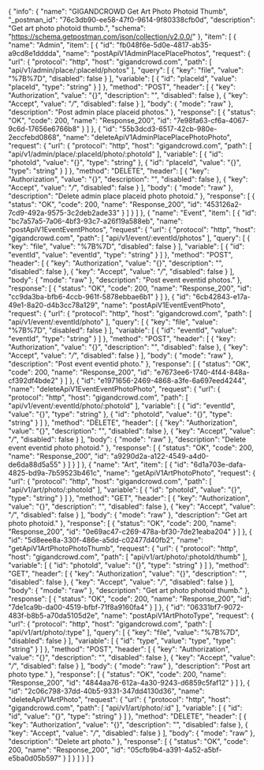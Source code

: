 {
  "info": {
    "name": "GIGANDCROWD Get Art Photo Photoid Thumb",
    "_postman_id": "76c3db90-ee58-47f0-9614-9f80338cfb0d",
    "description": "Get art photo photoid thumb.",
    "schema": "https://schema.getpostman.com/json/collection/v2.0.0/"
  },
  "item": [
    {
      "name": "Admin",
      "item": [
        {
          "id": "fb048f6e-5d0e-4817-ab35-a9cd8e1dddda",
          "name": "postApiV1AdminPlacePlacePhotos",
          "request": {
            "url": {
              "protocol": "http",
              "host": "gigandcrowd.com",
              "path": [
                "api/v1/admin/place/:placeId/photos"
              ],
              "query": [
                {
                  "key": "file",
                  "value": "%7B%7D",
                  "disabled": false
                }
              ],
              "variable": [
                {
                  "id": "placeId",
                  "value": "placeId",
                  "type": "string"
                }
              ]
            },
            "method": "POST",
            "header": [
              {
                "key": "Authorization",
                "value": "{}",
                "description": "",
                "disabled": false
              },
              {
                "key": "Accept",
                "value": "*/*",
                "disabled": false
              }
            ],
            "body": {
              "mode": "raw"
            },
            "description": "Post admin place placeid photos."
          },
          "response": [
            {
              "status": "OK",
              "code": 200,
              "name": "Response_200",
              "id": "7e98fa63-cf6a-4067-9c6d-17656e6766b8"
            }
          ]
        },
        {
          "id": "55b3dcd3-6517-42cb-980e-2eccfebd0868",
          "name": "deleteApiV1AdminPlacePlacePhotoPhoto",
          "request": {
            "url": {
              "protocol": "http",
              "host": "gigandcrowd.com",
              "path": [
                "api/v1/admin/place/:placeId/photo/:photoId"
              ],
              "variable": [
                {
                  "id": "photoId",
                  "value": "{}",
                  "type": "string"
                },
                {
                  "id": "placeId",
                  "value": "{}",
                  "type": "string"
                }
              ]
            },
            "method": "DELETE",
            "header": [
              {
                "key": "Authorization",
                "value": "{}",
                "description": "",
                "disabled": false
              },
              {
                "key": "Accept",
                "value": "*/*",
                "disabled": false
              }
            ],
            "body": {
              "mode": "raw"
            },
            "description": "Delete admin place placeid photo photoid."
          },
          "response": [
            {
              "status": "OK",
              "code": 200,
              "name": "Response_200",
              "id": "453126a2-7cd9-492a-9575-3c2deb2ade33"
            }
          ]
        }
      ]
    },
    {
      "name": "Event",
      "item": [
        {
          "id": "bc7a57a5-7a06-4bf3-93c7-a26f19a588eb",
          "name": "postApiV1EventEventPhotos",
          "request": {
            "url": {
              "protocol": "http",
              "host": "gigandcrowd.com",
              "path": [
                "api/v1/event/:eventId/photos"
              ],
              "query": [
                {
                  "key": "file",
                  "value": "%7B%7D",
                  "disabled": false
                }
              ],
              "variable": [
                {
                  "id": "eventId",
                  "value": "eventId",
                  "type": "string"
                }
              ]
            },
            "method": "POST",
            "header": [
              {
                "key": "Authorization",
                "value": "{}",
                "description": "",
                "disabled": false
              },
              {
                "key": "Accept",
                "value": "*/*",
                "disabled": false
              }
            ],
            "body": {
              "mode": "raw"
            },
            "description": "Post event eventid photos."
          },
          "response": [
            {
              "status": "OK",
              "code": 200,
              "name": "Response_200",
              "id": "cc9da3ba-bfb6-4ccb-961f-5878ebbae6b1"
            }
          ]
        },
        {
          "id": "6cb42843-e17a-49e1-8a20-d4b3cc78a129",
          "name": "postApiV1EventEventPhoto",
          "request": {
            "url": {
              "protocol": "http",
              "host": "gigandcrowd.com",
              "path": [
                "api/v1/event/:eventId/photo"
              ],
              "query": [
                {
                  "key": "file",
                  "value": "%7B%7D",
                  "disabled": false
                }
              ],
              "variable": [
                {
                  "id": "eventId",
                  "value": "eventId",
                  "type": "string"
                }
              ]
            },
            "method": "POST",
            "header": [
              {
                "key": "Authorization",
                "value": "{}",
                "description": "",
                "disabled": false
              },
              {
                "key": "Accept",
                "value": "*/*",
                "disabled": false
              }
            ],
            "body": {
              "mode": "raw"
            },
            "description": "Post event eventid photo."
          },
          "response": [
            {
              "status": "OK",
              "code": 200,
              "name": "Response_200",
              "id": "e7673ee6-1740-4f44-848a-cf392df4bde2"
            }
          ]
        },
        {
          "id": "e1971656-2469-4868-a3fe-6a697eed4244",
          "name": "deleteApiV1EventEventPhotoPhoto",
          "request": {
            "url": {
              "protocol": "http",
              "host": "gigandcrowd.com",
              "path": [
                "api/v1/event/:eventId/photo/:photoId"
              ],
              "variable": [
                {
                  "id": "eventId",
                  "value": "{}",
                  "type": "string"
                },
                {
                  "id": "photoId",
                  "value": "{}",
                  "type": "string"
                }
              ]
            },
            "method": "DELETE",
            "header": [
              {
                "key": "Authorization",
                "value": "{}",
                "description": "",
                "disabled": false
              },
              {
                "key": "Accept",
                "value": "*/*",
                "disabled": false
              }
            ],
            "body": {
              "mode": "raw"
            },
            "description": "Delete event eventid photo photoid."
          },
          "response": [
            {
              "status": "OK",
              "code": 200,
              "name": "Response_200",
              "id": "a9290d2a-a122-4549-a4d0-de6da88d5a55"
            }
          ]
        }
      ]
    },
    {
      "name": "Art",
      "item": [
        {
          "id": "6d1a703e-dafa-4825-bd9a-7b59523b461c",
          "name": "getApiV1ArtPhotoPhoto",
          "request": {
            "url": {
              "protocol": "http",
              "host": "gigandcrowd.com",
              "path": [
                "api/v1/art/photo/:photoId"
              ],
              "variable": [
                {
                  "id": "photoId",
                  "value": "{}",
                  "type": "string"
                }
              ]
            },
            "method": "GET",
            "header": [
              {
                "key": "Authorization",
                "value": "{}",
                "description": "",
                "disabled": false
              },
              {
                "key": "Accept",
                "value": "*/*",
                "disabled": false
              }
            ],
            "body": {
              "mode": "raw"
            },
            "description": "Get art photo photoid."
          },
          "response": [
            {
              "status": "OK",
              "code": 200,
              "name": "Response_200",
              "id": "0e69ac47-c269-478a-bf30-7de21eaba204"
            }
          ]
        },
        {
          "id": "5d8eee8a-330f-486e-a5dd-c02477d40fb2",
          "name": "getApiV1ArtPhotoPhotoThumb",
          "request": {
            "url": {
              "protocol": "http",
              "host": "gigandcrowd.com",
              "path": [
                "api/v1/art/photo/:photoId/thumb"
              ],
              "variable": [
                {
                  "id": "photoId",
                  "value": "{}",
                  "type": "string"
                }
              ]
            },
            "method": "GET",
            "header": [
              {
                "key": "Authorization",
                "value": "{}",
                "description": "",
                "disabled": false
              },
              {
                "key": "Accept",
                "value": "*/*",
                "disabled": false
              }
            ],
            "body": {
              "mode": "raw"
            },
            "description": "Get art photo photoid thumb."
          },
          "response": [
            {
              "status": "OK",
              "code": 200,
              "name": "Response_200",
              "id": "7de1ca9b-da00-4519-bfbf-71f8a9160fa4"
            }
          ]
        },
        {
          "id": "06331bf7-9072-483f-b8b5-a70da5105d2e",
          "name": "postApiV1ArtPhotoType",
          "request": {
            "url": {
              "protocol": "http",
              "host": "gigandcrowd.com",
              "path": [
                "api/v1/art/photo/:type"
              ],
              "query": [
                {
                  "key": "file",
                  "value": "%7B%7D",
                  "disabled": false
                }
              ],
              "variable": [
                {
                  "id": "type",
                  "value": "type",
                  "type": "string"
                }
              ]
            },
            "method": "POST",
            "header": [
              {
                "key": "Authorization",
                "value": "{}",
                "description": "",
                "disabled": false
              },
              {
                "key": "Accept",
                "value": "*/*",
                "disabled": false
              }
            ],
            "body": {
              "mode": "raw"
            },
            "description": "Post art photo type."
          },
          "response": [
            {
              "status": "OK",
              "code": 200,
              "name": "Response_200",
              "id": "4844aa76-612a-4a30-9243-d6859c5faf12"
            }
          ]
        },
        {
          "id": "2c06c798-37dd-40b5-9331-347dd4130d36",
          "name": "deleteApiV1ArtPhoto",
          "request": {
            "url": {
              "protocol": "http",
              "host": "gigandcrowd.com",
              "path": [
                "api/v1/art/photo/:id"
              ],
              "variable": [
                {
                  "id": "id",
                  "value": "{}",
                  "type": "string"
                }
              ]
            },
            "method": "DELETE",
            "header": [
              {
                "key": "Authorization",
                "value": "{}",
                "description": "",
                "disabled": false
              },
              {
                "key": "Accept",
                "value": "*/*",
                "disabled": false
              }
            ],
            "body": {
              "mode": "raw"
            },
            "description": "Delete art photo."
          },
          "response": [
            {
              "status": "OK",
              "code": 200,
              "name": "Response_200",
              "id": "05cfb9b4-a391-4a52-a5bf-e5ba0d05b597"
            }
          ]
        }
      ]
    }
  ]
}
